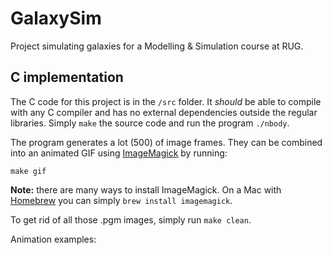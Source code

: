 # GalaxySim
Project simulating galaxies for a Modelling &amp; Simulation course at RUG.


## C implementation
The C code for this project is in the `/src` folder. It *should* be able to compile with any C compiler and has no external dependencies outside the regular libraries. Simply `make` the source code and run the program `./nbody`.

The program generates a lot (500) of image frames. They can be combined into an animated GIF using [ImageMagick](https://imagemagick.org) by running:

    make gif

**Note:** there are many ways to install ImageMagick. On a Mac with [Homebrew](https://brew.sh) you can simply `brew install imagemagick`.

To get rid of all those .pgm images, simply run `make clean`.

Animation examples:

